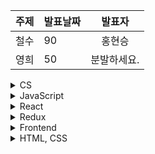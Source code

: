 | 주제 | 발표날짜 | 발표자 |  
|:--- | :--- | :---: |  
| 철수             | 90            | 홍현승 |  
| 영희           | 50            | 분발하세요. |



<details>
<summary>CS</summary>
<div markdown=“1”>
1. ⭐️ 브라우저 주소창에 www.google.com을 입력하면 어떤 일이 일어나나요?
2. DNS에 대해 설명해주세요.
3. ⭐️ GET과 POST의 차이는 무엇인가요?
4. REST API에 대해 설명해주세요.
5. ⭐️ 객체 지향 프로그래밍이란 무엇인가요?
6. 자료구조 stack과 queue에 대해 설명해주세요.
7. ⭐️ 프로세스와 스레드에 대해 설명해주세요.
</div>
</details>

<details>
<summary>JavaScript</summary>
<div markdown=“1”>
1. ⭐️ Promise와 Callback 차이를 설명해주세요.
2. 콜백 지옥(Callback hell)을 해결하는 방법을 말씀해주세요.
3. ⭐️ async, await 사용 방법을 설명해주세요.
4. Promise를 사용한 비동기 통신과 async, await를 사용한 비동기 통신의 차이를 설명해주세요.
5. ~⭐️ var, let, const 차이를 설명해주세요.~  *홍현승*
6. 함수 선언형과 함수 표현식의 차이에 대해 설명해주세요.
7. ⭐️ 이벤트 버블링과 캡처링에 대해 설명해주세요.
8. 이벤트 버블링과 이벤트 캡처링에 대한 예시를 들어주세요.
9. ⭐️ 클로져(Closure)에 대해 설명해주세요.
10. 렉시컬 환경(Lexical Environment)에 대해 설명해주세요.
11. ⭐️ 실행 컨텍스트에 대해 설명해주세요.
12. ~⭐️ 호이스팅(hoisting)에 대해 설명해주세요.~ *홍현승*
13. 데이터 타입에 대해 설명해주세요.
14. 자바스크립트에서 일어나는 데이터 형 변환에 대해 설명해주세요.
15. 자바스크립트가 유동적인 언어인 이유는 무엇인가요?
16. ⭐️ 프로토타입에 대해 설명해주세요.
17. 깊은 복사와 얕은 복사에 대해 설명해주세요.
18. ⭐️ 불변성을 유지하려면 어떻게 해야하나요?
19. this에 대해 설명해주세요.
20. requestAnimationFrame을 사용해본 적 있나요?
</div>
</details>

<details>
<summary>React</summary>
<div markdown=“1”>
1. ⭐️ Virtual DOM 작동 원리에 대해 설명해주세요.
2. ⭐️ Virtual DOM 이 무엇인지 설명해주세요.
3. ⭐️ React를 사용하는 이유에 대해 말씀해주세요.
4. 제어 컴포넌트와 비제어 컴포넌트의 차이에 대해 설명해주세요.
5. key props를 사용하는 이유는 무엇인가요?
6. props와 state의 차이는 무엇인가요?
7. pure component에 대해 설명해주세요.
8. shouldComponentUpdate에 대해 설명해주세요.
9. ⭐️ 클래스형 컴포넌트와 함수형 컴포넌트의 차이에 대해 설명해주세요.
10. ⭐️ 생명 주기 메서드에 대해 설명해주세요.
11. ⭐️ 리액트에서 JSX 문법이 어떻게 사용되나요?
12. 왜 state를 직접 바꾸지 않고 useState를 사용해야 하나요?
13. ⭐️ useMemo와 useCallback에 대해 설명해주세요.
14. 리액트에서 메모이제이션을 어떤 방식으로 하나요?
15. 리액트 관련 패키지 중에 제일 좋다고 생각한 것은 무엇인가요?
16. ⭐️ 리액트의 렌더링 성능 향상을 위해 어떻게 해야 하나요?
17. React-query에 대해 들어봤나요?
18. React 18 버전 업데이트 내용에 대해 말씀해주세요.
19. useEffect와 useLayoutEffect의 차이점에 대해 말씀해주세요.
20. ⭐️ Context API에 대해 설명해주세요.
</div>
</details>

<details>
<summary>Redux</summary>
<div markdown=“1”>
1. ⭐️ Redux를 사용하는 이유가 무엇인가요?
2. ⭐️ Redux의 장단점에 대해 설명해주세요.
3. ⭐️ Context API와 Redux를 비교해주세요.
4. Redux-saga에 대해 설명해주세요.
5. Generator 문법에 대해 설명해주세요.
6. Redux-saga, Redux-Thunk의 차이에 대해 설명해주세요.
</div>
</details>

<details>
<summary>Frontend</summary>
<div markdown=“1”>
1. ⭐️ 브라우저 렌더링 과정을 설명해주세요.
2. ⭐️ 브라우저는 어떻게 동작 하나요?
3. ⭐️ Webpack, Babel, Polyfill에 대해 설명해주세요.
4. ⭐️ CSR과 SSR의 차이는 무엇인가요?
5. ⭐️ CORS는 무엇인지, 이를 처리를 해본 경험을 말씀해주세요.
6. ⭐️ 웹 표준을 지키며 개발하시나요?
7. 쿠키와 세션에 대해 설명해주세요.
8. 로그인 처리를 할 때 쿠키와 세션을 어떻게 사용하시나요?
9. ⭐️ 이벤트 루프와 태스크 큐에 대해 설명해주세요.
10. bundle의 사이즈를 줄이려면 어떻게 해야 하나요?
11. ⭐️ 타입스크립트를 사용하는 이유는 무엇인가요?
12. ⭐️ 쿠키, 세션, 웹스토리지의 차이에 대해 설명해주세요.
13. 크로스 브라우징 경험이 있으신가요?
14. 웹 소켓을 사용해보셨나요?
15. ⭐️ 웹사이트 성능 최적화에는 어떤 방법이 있나요?
</div>
</details>

<details>
<summary>HTML, CSS</summary>
<div markdown=“1”>
1. Flexbox를 사용해보셨나요?
2. ⭐️ Cascading에 관해서 설명해주세요.
3. ⭐️ CSS 애니메이션과 JS 애니메이션의 차이에 대해 설명해주세요.
4. postition 속성을 나열해주세요.
</div>
</details>
